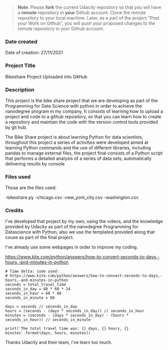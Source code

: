 >**Note**: Please **fork** the current Udacity repository so that you will have a **remote** repository in **your** Github account. Clone the remote repository to your local machine. Later, as a part of the project "Post your Work on Github", you will push your proposed changes to the remote repository in your Github account.

### Date created

Date of creation: 27/11/2021

### Project Title
Bikeshare Project Uploaded into GitHub

### Description

This project is the bike share project that we are developing as part of the Programming for Data Science with python in order to achieve the nanodegree program in my company, It consists of learning how to upload a project and code to a github repository, so that you can learn how to create a repository and maintain the code with the version control tools provided by git hub.

The Bike Share project is about learning Python for data scientists, throughout this project a series of activities were developed aimed at learning Python commands and the use of different libraries, including pandas to manage external files, the project final consists of a Python script that performs a detailed analysis of a series of data sets, automatically delivering results by console 

### Files used
Those are the files used:

-bikeshare.py
-chicago.csv
-new_york_city.csv
-washington.csv

### Credits

I've developed that project by my own, using the videos, and the knowledge provided by Udacity as part of the nanodegree Programming for Datascience with Python, also we use the templated provided along that couse as part of the final project.

I've already use some webpages in order to improve my coding.

https://www.kite.com/python/answers/how-to-convert-seconds-to-days,-hours,-and-minutes-in-python

    # Time delta: code used: 
    # https://www.kite.com/python/answers/how-to-convert-seconds-to-days,-hours,-and-minutes-in-python
    seconds = total_travel_time
    seconds_in_day = 60 * 60 * 24
    seconds_in_hour = 60 * 60
    seconds_in_minute = 60

    days = seconds // seconds_in_day
    hours = (seconds - (days * seconds_in_day)) // seconds_in_hour
    minutes = (seconds - (days * seconds_in_day) - (hours * seconds_in_hour)) // seconds_in_minute
    
    print('The total travel time was: {} days, {} hours, {} minutes'.format(days, hours, minutes))

Thanks Udacity and their team, i've learn too much. 

